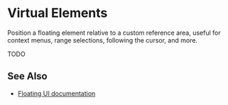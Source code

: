 # Virtual Elements

Position a floating element relative to a custom reference area, useful for context menus, range selections, following the cursor, and more.

TODO

## See Also

-   [Floating UI documentation](https://floating-ui.com/docs/virtual-elements)
